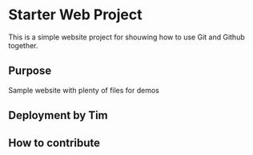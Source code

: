 # Starter Web Project

This is a simple website project for shouwing how to use Git and
Github together.

## Purpose

Sample website with plenty of files for demos

## Deployment by Tim

## How to contribute
